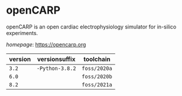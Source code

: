 # openCARP

openCARP is an open cardiac electrophysiology simulator for in-silico experiments.

*homepage*: <https://opencarp.org>

version | versionsuffix | toolchain
--------|---------------|----------
``3.2`` | ``-Python-3.8.2`` | ``foss/2020a``
``6.0`` |  | ``foss/2020b``
``8.2`` |  | ``foss/2021a``
